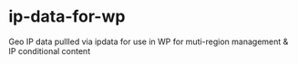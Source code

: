 # ip-data-for-wp
Geo IP data pullled via ipdata for use in WP for muti-region management &amp; IP conditional content

